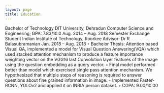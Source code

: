 ```yaml
---
layout: page
title: Education
---
```


Bachelor of Technology DIT University, Dehradun
Computer Science and Engineering; GPA: 7.83/10.0 Aug. 2014 – Aug. 2018
Semester Exchange Student Indian Institute of Technology, Roorkee
Advisor: Dr R Balasubramanian Jan. 2018 – Aug. 2018
◦ Bachelor Thesis: Attention based Visual QA, Implemented a model for Visual Question Answering(VQA) which
used stacked attention mechanism to produce a feature importance weighting vector on the VGG16 last Convolution
layer features of the image using the question embedding as a query vector.
◦ Final model performed better than model which exercised single pass attention mechanism. We hypothesized that
multiple steps of reasoning is required to answer questions about fine grained information in image.
◦ Implemented Faster-RCNN, YOLOv2 and applied it on INRIA person dataset.
◦ CGPA: 9.00/10.00
